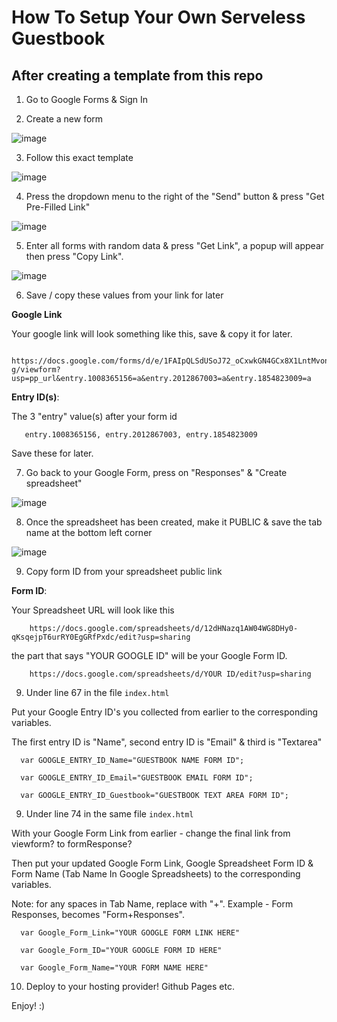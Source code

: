 # How To Setup Your Own Serveless Guestbook

## After creating a template from this repo

1. Go to Google Forms & Sign In

2. Create a new form 

![image](https://user-images.githubusercontent.com/86180097/174424881-808ae090-ad35-47ee-b2d3-03a310842288.png)

3. Follow this exact template

![image](https://user-images.githubusercontent.com/86180097/174424940-a297dc26-3b50-4483-aa91-d06ba92ede6e.png)

4. Press the dropdown menu to the right of the "Send" button & press "Get Pre-Filled Link"

![image](https://user-images.githubusercontent.com/86180097/174424976-4ad07d02-d8de-4efc-b315-368d0f554b2d.png)

5. Enter all forms with random data & press "Get Link", a popup will appear then press "Copy Link".

![image](https://user-images.githubusercontent.com/86180097/174425028-f3d0aafa-de2c-4951-9fa7-147e92fa5d1c.png)

6. Save / copy these values from your link for later

<b> Google Link</b>

Your google link will look something like this, save & copy it for later. 

       https://docs.google.com/forms/d/e/1FAIpQLSdUSoJ72_oCxwkGN4GCx8X1LntMvonrT1Gv0W8TwSWcf7no-g/viewform?usp=pp_url&entry.1008365156=a&entry.2012867003=a&entry.1854823009=a
       


<b>Entry ID(s)</b>:

The 3 "entry" value(s) after your form id

       entry.1008365156, entry.2012867003, entry.1854823009


Save these for later. 


7. Go back to your Google Form, press on "Responses" & "Create spreadsheet"

![image](https://user-images.githubusercontent.com/86180097/174425184-aff8d5ad-ec6d-4496-8194-715a3570177f.png)


8. Once the spreadsheet has been created, make it PUBLIC & save the tab name at the bottom left corner

![image](https://user-images.githubusercontent.com/86180097/174425225-79e9a095-d241-4dba-91d4-cee0997f1940.png)

9. Copy form ID from your spreadsheet public link


<b>Form ID</b>:

Your Spreadsheet URL will look like this

        https://docs.google.com/spreadsheets/d/12dHNazq1AW04WG8DHy0-qKsqejpT6urRY0EgGRfPxdc/edit?usp=sharing
      
the part that says "YOUR GOOGLE ID" will be your Google Form ID.  

        https://docs.google.com/spreadsheets/d/YOUR ID/edit?usp=sharing
       
     
          
9. Under line 67 in the file <code>index.html</code>
 
Put your Google Entry ID's you collected from earlier to the corresponding variables. 

The first entry ID is "Name", second entry ID is "Email" & third is "Textarea"

      var GOOGLE_ENTRY_ID_Name="GUESTBOOK NAME FORM ID"; 
		
      var GOOGLE_ENTRY_ID_Email="GUESTBOOK EMAIL FORM ID";		
		
      var GOOGLE_ENTRY_ID_Guestbook="GUESTBOOK TEXT AREA FORM ID";


9. Under line 74 in the same file <code>index.html</code>      

With your Google Form Link from earlier - change the final link from viewform? to formResponse?

Then put your updated Google Form Link, Google Spreadsheet Form ID & Form Name (Tab Name In Google Spreadsheets) to the corresponding variables. 

Note: for any spaces in Tab Name, replace with "+". Example - Form Responses, becomes "Form+Responses".  



      var Google_Form_Link="YOUR GOOGLE FORM LINK HERE"  
 	
	  var Google_Form_ID="YOUR GOOGLE FORM ID HERE"  
	 
	  var Google_Form_Name="YOUR FORM NAME HERE"  


10. Deploy to your hosting provider! Github Pages etc. 

Enjoy! :) 

